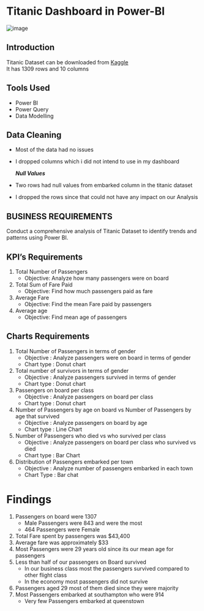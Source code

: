 # Titanic Dashboard in Power-BI
![image](https://github.com/user-attachments/assets/4918622f-e532-4878-bd09-3784c6c8c278)

## Introduction
Titanic Dataset can be downloaded from <a href="https://www.kaggle.com/datasets/brendan45774/test-file">Kaggle</a>  
It has 1309 rows and 10 columns  

## Tools Used
- Power BI
- Power Query
- Data Modelling
  
## Data Cleaning
- Most of the data had no issues
- I dropped columns which i did not intend to use in my dashboard
   
  ***Null Values***
- Two rows had null values from embarked column in the titanic dataset
- I dropped the rows since that could not have any impact on our Analysis
   
## BUSINESS REQUIREMENTS
Conduct a comprehensive analysis of Titanic Dataset to identify trends and patterns using Power BI.  

## KPI’s Requirements
1. Total Number of Passengers
   - Objective: Analyze how many passengers were on board 
2. Total Sum of Fare Paid
   - Objective: Find how much passengers paid as fare
3. Average Fare
   - Objective: Find the mean Fare paid by passengers
4. Average age
   - Objective: Find mean age of passengers

## Charts Requirements
1. Total Number of Passengers in terms of gender
   - Objective : Analyze passengers were on board in terms of gender
   - Chart type : Donut chart
2. Total number of survivors in terms of gender
   - Objective : Analyze passengers survived in terms of gender
   - Chart type : Donut chart
3. Passengers on board per class
   - Objective : Analyze passengers on board per class
   - Chart type : Donut chart
4. Number of Passengers by age on board vs Number of Passengers by age that survived
   - Objective : Analyze passengers on board by age
   - Chart type : Line Chart
5. Number of Passengers who died vs who survived per class
   - Objective : Analyze passengers on board per class who survived vs died
   - Chart type : Bar Chart
6. Distribution of Passengers embarked per town
   - Objective : Analyze number of passengers embarked in each town
   - Chart Type : Bar chat

# Findings
1. Passengers on board were 1307
   - Male Passengers were 843 and were the most
   - 464 Passengers were Female
2. Total Fare spent by passengers was $43,400
3. Average fare was approximately $33
4. Most Passengers were 29 years old since its our mean age for passengers
5. Less than half of our passengers on Board survived
   - In our business class most the passengers survived compared to other flight class
   - In the economy most passengers did not survive
6. Passengers aged 29 most of them died since they were majority
7. Most Passengers embarked at southampton who were 914
   - Very few Passengers embarked at queenstown 
